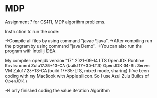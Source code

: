 # MDP
Assignment 7 for CS411, MDP algorithm problems.

Instruction to run the code:

->Compile all files by using command "javac *.java".
->After compiling run the program by using command "java Demo". 
->You can also run the program with Intellij IDEA.

My compiler:
openjdk version "17" 2021-09-14 LTS
OpenJDK Runtime Environment Zulu17.28+13-CA (build 17+35-LTS)
OpenJDK 64-Bit Server VM Zulu17.28+13-CA (build 17+35-LTS, mixed mode, sharing)
(I've been coding with my MacBook with Apple silicon. So I use Azul Zulu Builds of OpenJDK.)


->I only finished coding the value iteration Algorithm.
